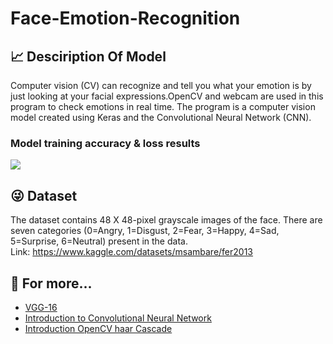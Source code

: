 # Face-Emotion-Recognition


## :chart_with_upwards_trend: Desciription Of Model
Computer vision (CV) can recognize and tell you what your emotion is by just looking at your facial expressions.OpenCV and webcam are used in this program to check emotions in real time. The program is a computer vision model created using Keras and the Convolutional Neural Network (CNN).


### Model training accuracy & loss results
<img src="https://github.com/elifsare/Realtime-Emotion-Recognition/blob/main/reasults.png" />


## :stuck_out_tongue_winking_eye: Dataset
The dataset contains 48 X 48-pixel grayscale images of the face. There are seven categories (0=Angry, 1=Disgust, 2=Fear, 3=Happy, 4=Sad, 5=Surprise, 6=Neutral) present in the data.
</br> Link:
https://www.kaggle.com/datasets/msambare/fer2013


## :monocle_face: For more...
- [VGG-16](https://www.geeksforgeeks.org/vgg-16-cnn-model/)
- [Introduction to Convolutional Neural Network](https://pythongeeks.org/convolutional-neural-network/)
- [Introduction OpenCV haar Cascade](https://www.educba.com/opencv-haar-cascade/)
